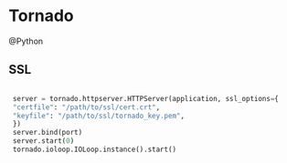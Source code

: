 # Tornado
@Python

SSL
---

```python

 server = tornado.httpserver.HTTPServer(application, ssl_options={
 "certfile": "/path/to/ssl/cert.crt",
 "keyfile": "/path/to/ssl/tornado_key.pem",
 })
 server.bind(port)
 server.start(0)
 tornado.ioloop.IOLoop.instance().start()
```

